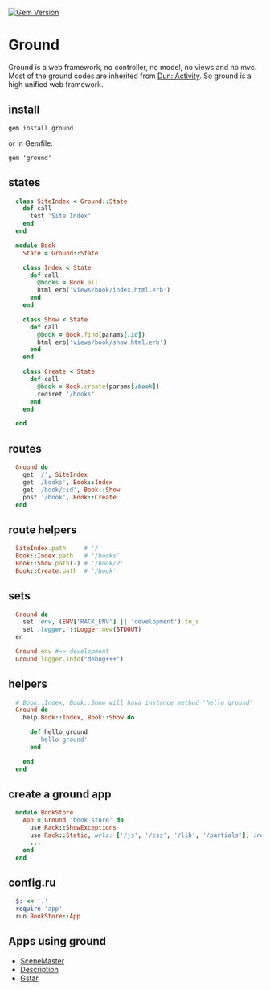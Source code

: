 [![Gem Version](https://badge.fury.io/rb/ground.svg)](http://badge.fury.io/rb/ground)

# Ground
Ground is a web framework, no controller, no model, no views and no mvc. Most of the ground codes are inherited from
[Dun::Activity](https://github.com/baya/dun/blob/master/lib/dun.rb). So ground is a high unified web framework.

## install

`gem install ground`

or in Gemfile:

`gem 'ground'`

## states

```ruby
  class SiteIndex < Ground::State
    def call
	  text 'Site Index'
	end
  end

  module Book
    State = Ground::State

    class Index < State
	  def call
	    @books = Book.all
		html erb('views/book/index.html.erb')
	  end
	end

    class Show < State
	  def call
	    @book = Book.find(params[:id])
		html erb('views/book/show.html.erb')
	  end
	end

    class Create < State
	  def call
	    @book = Book.create(params[:book])
		rediret '/books'
	  end
	end

  end
```

## routes

```ruby
  Ground do
    get '/', SiteIndex
	get '/books', Book::Index
	get '/book/:id', Book::Show
	post '/book', Book::Create
  end
```

## route helpers

```ruby
  SiteIndex.path     # '/'
  Book::Index.path   # '/books'
  Book::Show.path(2) # '/book/2'
  Book::Create.path  # '/book'
```

## sets

```ruby
  Ground do
    set :env, (ENV['RACK_ENV'] || 'development').to_s
	set :logger, ::Logger.new(STDOUT)
  en

  Ground.env #=> development
  Ground.logger.info("debug+++")
```

## helpers

```ruby
  # Book::Index, Book::Show will hava instance method 'hello_ground'
  Ground do
    help Book::Index, Book::Show do

	  def hello_ground
	    'hello ground'
	  end

	end
  end
```

## create a ground app

```ruby
  module BookStore
	App = Ground 'book store' do
	  use Rack::ShowExceptions
	  use Rack::Static, urls: ['/js', '/css', '/lib', '/partials'], :root => "lib/app"
	  ...
	end
  end
```

## config.ru

``` ruby
  $: << '.'
  require 'app'
  run BookStore::App
```

## Apps using ground

* [SceneMaster](https://github.com/baya/SceneMaster)
* [Description](https://github.com/baya/description)
* [Gstar](https://github.com/baya/Gstar)


